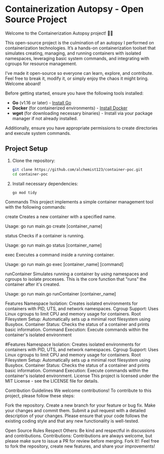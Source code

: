 # Containerization Autopsy - Open Source Project

Welcome to the Containerization Autopsy project! 🕵️‍♂️

This open-source project is the culmination of an autopsy I performed on containerization technologies. It’s a hands-on containerization toolset that simulates creating, managing, and running containers with isolated namespaces, leveraging basic system commands, and integrating with cgroups for resource management.

I’ve made it open-source so everyone can learn, explore, and contribute. Feel free to break it, modify it, or simply enjoy the chaos it might bring. Welcome aboard!

Before getting started, ensure you have the following tools installed:

- **Go** (v1.16 or later) - [Install Go](https://golang.org/dl/)
- **Docker** (for containerized environments) - [Install Docker](https://www.docker.com/get-started)
- **wget** (for downloading necessary binaries) - Install via your package manager if not already installed.

Additionally, ensure you have appropriate permissions to create directories and execute system commands.

## Project Setup

1. Clone the repository:
   ```bash
   git clone https://github.com/alchemist123/container-poc.git
   cd container-poc
2. Install necessary dependencies:
    ```bash
    go mod tidy
Commands
This project implements a simple container management tool with the following commands:

create
Creates a new container with a specified name.

Usage:
go run main.go create [container_name]

status
Checks if a container is running.

Usage:
go run main.go status [container_name]

exec
Executes a command inside a running container.

Usage:
go run main.go exec [container_name] [command]

runContainer
Simulates running a container by using namespaces and cgroups to isolate processes. This is the core function that "runs" the container after it's created.

Usage:
go run main.go runContainer [container_name]

Features
Namespace Isolation: Creates isolated environments for containers with PID, UTS, and network namespaces.
Cgroup Support: Uses Linux cgroups to limit CPU and memory usage for containers.
Root Filesystem Setup: Automatically sets up a minimal root filesystem using Busybox.
Container Status: Checks the status of a container and prints basic information.
Command Execution: Execute commands within the container's isolated environment

#Features
Namespace Isolation: Creates isolated environments for containers with PID, UTS, and network namespaces.
Cgroup Support: Uses Linux cgroups to limit CPU and memory usage for containers.
Root Filesystem Setup: Automatically sets up a minimal root filesystem using Busybox.
Container Status: Checks the status of a container and prints basic information.
Command Execution: Execute commands within the container's isolated environment.
License
This project is licensed under the MIT License - see the LICENSE file for details.

Contribution Guidelines
We welcome contributions! To contribute to this project, please follow these steps:

Fork the repository.
Create a new branch for your feature or bug fix.
Make your changes and commit them.
Submit a pull request with a detailed description of your changes.
Please ensure that your code follows the existing coding style and that any new functionality is well-tested.

Open Source Rules
Respect Others: Be kind and respectful in discussions and contributions.
Contributions: Contributions are always welcome, but please make sure to issue a PR for review before merging.
Fork It!: Feel free to fork the repository, create new features, and share your improvements!